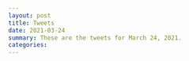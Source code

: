```yaml
---
layout: post
title: Tweets
date: 2021-03-24
summary: These are the tweets for March 24, 2021.
categories:
---
```


